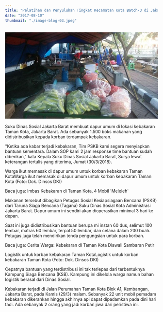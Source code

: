 ```yaml
---
title: "Pelatihan dan Penyuluhan Tingkat Kecamatan Kota Batch-3 di Jakarta"
date: "2017-08-10"
thumbnail: "./image-blog-03.jpeg"
---
```


![Stay positives](image-blog-03.jpeg)

Suku Dinas Sosial Jakarta Barat membuat dapur umum di lokasi kebakaran Taman Kota, Jakarta Barat. Ada sebanyak 1.500 boks makanan yang didistribusikan kepada korban terdampak kebakaran.

"Ketika ada kabar terjadi kebakaran, Tim PSKB kami segera menyiapkan bantuan sementara. Dalam SOP kami 2 jam response time bantuan sudah diberikan," kata Kepala Suku Dinas Sosial Jakarta Barat, Surya lewat keterangan tertulis yang diterima, Jumat (30/3/2018).

Warga ikut memasak di dapur umum untuk korban kebakaran Taman KotaWarga ikut memasak di dapur umum untuk korban kebakaran Taman Kota (Foto: Dok. Dinsos DKI)

Baca juga: Imbas Kebakaran di Taman Kota, 4 Mobil 'Meleleh'

Makanan tersebut dibagikan Petugas Sosial Kesiapsiagaan Bencana (PSKB) dari Taruna Siaga Bencana (Tagana) Suku Dinas Sosial Kota Administrasi Jakarta Barat. Dapur umum ini sendiri akan dioperasikan minimal 3 hari ke depan.


Saat ini juga didistribusikan bantuan berupa mi instan 60 dus, selimut 100 lembar, matras 60 lembar, terpal 50 lembar, dan celana dalam 200 buah. Petugas juga telah mendirikan tenda pengungsian untuk para korban.

Baca juga: Cerita Warga: Kebakaran di Taman Kota Diawali Sambaran Petir

Logistik untuk korban kebakaran Taman KotaLogistik untuk korban kebakaran Taman Kota (Foto: Dok. Dinsos DKI)

Cepatnya bantuan yang terdistribusi ini tak terlepas dari terbentuknya Kampung Siaga Bencana (KSB). Kampung ini dikelola warga namun bahan logistik berasal dari Dinas Sosial.

Kebakaran terjadi di Jalan Perumahan Taman Kota Blok A1, Kembangan, Jakarta Barat, pada Kamis (29/3) malam. Sebanyak 22 unit mobil pemadam kebakaran dikerahkan hingga akhirnya api dapat dipadamkan pada dini hari tadi. Ada sebanyak 2 orang yang jadi korban jiwa dari peristiwa ini.